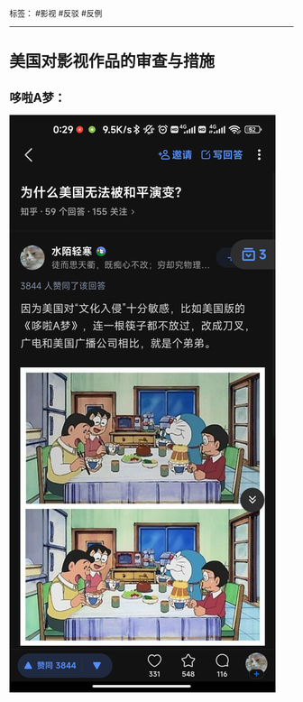 标签： #影视 #反驳 #反例
***
# 美国对影视作品的审查与措施
## 哆啦A梦：
[![Screenshot_20221223002907.jpg](https://raw.githubusercontent.com/bluntvoice/mypic/main/Screenshot_20221223002907.jpg)](https://raw.githubusercontent.com/bluntvoice/mypic/main/Screenshot_20221223002907.jpg)
